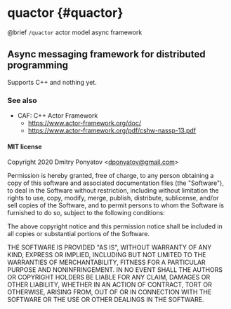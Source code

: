 # quactor {#quactor}
@brief `/quactor` actor model async framework

## Async messaging framework for distributed programming

Supports C++ and nothing yet.

### See also

* CAF: C++ Actor Framework
  * https://www.actor-framework.org/doc/
  * https://www.actor-framework.org/pdf/cshw-nassp-13.pdf

#### MIT license

Copyright 2020 Dmitry Ponyatov <<dponyatov@gmail.com>>

Permission is hereby granted, free of charge, to any person obtaining a copy of this software and associated documentation files (the "Software"), to deal in the Software without restriction, including without limitation the rights to use, copy, modify, merge, publish, distribute, sublicense, and/or sell copies of the Software, and to permit persons to whom the Software is furnished to do so, subject to the following conditions:

The above copyright notice and this permission notice shall be included in all copies or substantial portions of the Software.

THE SOFTWARE IS PROVIDED "AS IS", WITHOUT WARRANTY OF ANY KIND, EXPRESS OR IMPLIED, INCLUDING BUT NOT LIMITED TO THE WARRANTIES OF MERCHANTABILITY, FITNESS FOR A PARTICULAR PURPOSE AND NONINFRINGEMENT. IN NO EVENT SHALL THE AUTHORS OR COPYRIGHT HOLDERS BE LIABLE FOR ANY CLAIM, DAMAGES OR OTHER LIABILITY, WHETHER IN AN ACTION OF CONTRACT, TORT OR OTHERWISE, ARISING FROM, OUT OF OR IN CONNECTION WITH THE SOFTWARE OR THE USE OR OTHER DEALINGS IN THE SOFTWARE.
